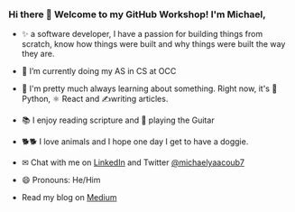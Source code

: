 ### Hi there 👋 Welcome to my GitHub Workshop! I'm Michael,

<!--
**michaelyaacoub/michaelyaacoub** is a ✨ _special_ ✨ repository because its `README.md` (this file) appears on your GitHub profile.

Here are some ideas to get you started:
💾 I'm pretty much always learning about something. Right now, it's React, and Python.
- 🔭 I’m currently working on ...
- 🌱 I’m currently taking CS50
- 👯 I’m looking to collaborate on ...
- 💾 I'm pretty much always learning about something. Right now, it's React, and Python.
- 📫 How to reach me: ...
✉ Chat with me on LinkedIn, /michaelyaacoub7
- 😄 Pronouns: He/Him
- ⚡ Fun fact: ...
-->

- ✨ a software developer, I have a passion for building things from scratch, 
     know how things were built and why things were built the way they are.

- 🌱 I’m currently doing my AS in CS at OCC

- 💾 I'm pretty much always learning about something. Right now, it's 🐍  Python, ⚛️  React and ✍writing articles.

- 📚 I enjoy reading scripture and 🎸 playing the Guitar

- 🐕🐕 I love animals and I hope one day I get to have a doggie.

- ✉ Chat with me on [LinkedIn](https://www.linkedin.com/in/michaelyaacoub7/) and Twitter [@michaelyaacoub7](https://twitter.com/michaelyaacoub7)

- 😄 Pronouns: He/Him

- Read my blog on [Medium](https://medium.com/@michael.yaacoub7)
